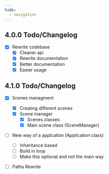 ```yaml
---
hide:
  - navigation
---
```


## 4.0.0 Todo/Changelog

- [x] Rewrite codebase
  - [x] Cleaner api
  - [x] Rewrite documentation
  - [x] Better documentation
  - [x] Easier usage

## 4.1.0 Todo/Changelog

- [x] Scenes managment
  - [x] Creating different scenes
  - [x] Scene manager
    - [x] Scenes classes
    - [x] Main scene class (SceneManager)
- [ ] New way of a applcation (Application class)
  - [ ] Inheritance based
  - [ ] Build in loop
  - [ ] Make this optional and not the main way
- [ ] Paths Rewrite


